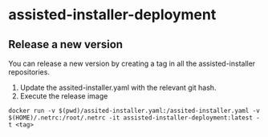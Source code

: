 # assisted-installer-deployment

## Release a new version

You can release a new version by creating a tag in all the assisted-installer repositories.
1. Update the assited-installer.yaml with the relevant git hash.
1. Execute the release image

```shell script
docker run -v $(pwd)/assited-installer.yaml:/assited-installer.yaml -v $(HOME)/.netrc:/root/.netrc -it assisted-installer-deployment:latest -t <tag>
```